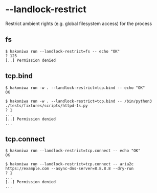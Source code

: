 # --landlock-restrict

Restrict ambient rights (e.g. global filesystem access) for the process

## fs

```console
$ hakoniwa run --landlock-restrict=fs -- echo "OK"
? 125
[..] Permission denied

```

## tcp.bind

```console
$ hakoniwa run -w . --landlock-restrict=tcp.bind -- echo "OK"
OK

$ hakoniwa run -w . --landlock-restrict=tcp.bind -- /bin/python3 ./tests/fixtures/scripts/httpd-1s.py
? 1
...
[..] Permission denied
...
```

## tcp.connect

```console
$ hakoniwa run --landlock-restrict=tcp.connect -- echo "OK"
OK

$ hakoniwa run --landlock-restrict=tcp.connect -- aria2c https://example.com --async-dns-server=8.8.8.8 --dry-run
? 1
...
[..] Permission denied
...

```
